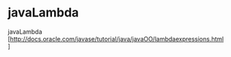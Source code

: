 # javaLambda
javaLambda
[http://docs.oracle.com/javase/tutorial/java/javaOO/lambdaexpressions.html]

